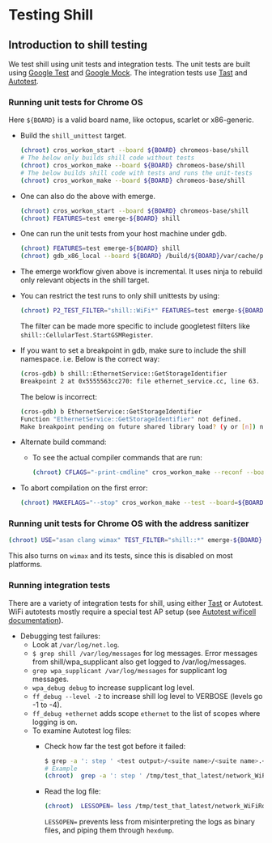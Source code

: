 # Testing Shill

## Introduction to shill testing

We test shill using unit tests and integration tests. The unit tests are built
using [Google Test](https://github.com/google/googletest) and [Google
Mock](https://github.com/google/googletest/tree/master/googlemock). The
integration tests use [Tast] and [Autotest].

### Running unit tests for Chrome OS

Here `${BOARD}` is a valid board name, like octopus, scarlet or x86-generic.

-   Build the `shill_unittest` target.

    ```bash
    (chroot) cros_workon_start --board ${BOARD} chromeos-base/shill
    # The below only builds shill code without tests
    (chroot) cros_workon_make --board ${BOARD} chromeos-base/shill
    # The below builds shill code with tests and runs the unit-tests
    (chroot) cros_workon_make --board ${BOARD} chromeos-base/shill
    ```

-   One can also do the above with emerge.

    ```bash
    (chroot) cros_workon_start --board ${BOARD} chromeos-base/shill
    (chroot) FEATURES=test emerge-${BOARD} shill
    ```

-   One can run the unit tests from your host machine under gdb.

    ```bash
    (chroot) FEATURES=test emerge-${BOARD} shill
    (chroot) gdb_x86_local --board ${BOARD} /build/${BOARD}/var/cache/portage/chromeos-base/platform2/out/Default/shill_unittest
    ```

-   The emerge workflow given above is incremental. It uses ninja to rebuild only
    relevant objects in the shill target.

-   You can restrict the test runs to only shill unittests by using:

    ```bash
    (chroot) P2_TEST_FILTER="shill::WiFi*" FEATURES=test emerge-${BOARD} shill
    ```

    The filter can be made more specific to include googletest filters like
    `shill::CellularTest.StartGSMRegister`.

-   If you want to set a breakpoint in gdb, make sure to include the shill
    namespace. i.e. Below is the correct way:

      ```bash
    (cros-gdb) b shill::EthernetService::GetStorageIdentifier
    Breakpoint 2 at 0x5555563cc270: file ethernet_service.cc, line 63.
    ```

    The below is incorrect:

    ```bash
    (cros-gdb) b EthernetService::GetStorageIdentifier
    Function "EthernetService::GetStorageIdentifier" not defined.
    Make breakpoint pending on future shared library load? (y or [n]) n
    ```

-   Alternate build command:
    -   To see the actual compiler commands that are run:

        ```bash
        (chroot) CFLAGS="-print-cmdline" cros_workon_make --reconf --board=${BOARD} shill
        ```

-   To abort compilation on the first error:

    ```bash
    (chroot) MAKEFLAGS="--stop" cros_workon_make --test --board=${BOARD} --reconf shill
    ```

### Running unit tests for Chrome OS with the address sanitizer

```bash
(chroot) USE="asan clang wimax" TEST_FILTER="shill::*" emerge-${BOARD} shill
```

This also turns on `wimax` and its tests, since this is disabled on most platforms.

### Running integration tests

There are a variety of integration tests for shill, using either [Tast] or
Autotest. WiFi autotests mostly require a special test AP setup (see [Autotest
wificell documentation]).

-   Debugging test failures:
    -   Look at `/var/log/net.log`.
    -   `$ grep shill /var/log/messages` for log messages. Error messages from
        shill/wpa\_supplicant also get logged to /var/log/messages.
    -   `grep wpa_supplicant /var/log/messages` for supplicant log messages.
    -   `wpa_debug debug` to increase supplicant log level.
    -   `ff_debug --level -2` to increase shill log level to VERBOSE (levels go
        -1 to -4).
    -   `ff_debug +ethernet` adds scope `ethernet` to the list of scopes where
        logging is on.
    -   To examine Autotest log files:
        -   Check how far the test got before it failed:

            ```bash
            $ grep -a ': step ' <test output>/<suite name>/<suite name>.<test name>/debug/<suite name>.<test name>.INFO
            # Example
            (chroot)  grep -a ': step ' /tmp/test_that_latest/network_WiFiRoaming/network_WiFiRoaming.002Suspend/debug/network_WiFiRoaming.002Suspend.INFO
            ```

        -   Read the log file:

            ```bash
            (chroot)  LESSOPEN= less /tmp/test_that_latest/network_WiFiRoaming/network_WiFiRoaming.002Suspend/debug/network_WiFiRoaming.002Suspend.INFO
            ```

            `LESSOPEN=` prevents less from misinterpreting the logs as binary files, and piping them through `hexdump`.

[Tast]: https://chromium.googlesource.com/chromiumos/platform/tast/
[Autotest]: https://dev.chromium.org/chromium-os/testing/autotest-developer-faq
[Autotest wificell documentation]: https://chromium.googlesource.com/chromiumos/third_party/autotest/+/master/docs/wificell.md
